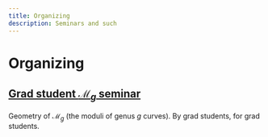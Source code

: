 ```yaml
---
title: Organizing
description: Seminars and such
---
```


# Organizing


## [Grad student $\mathcal{M}_{g}$ seminar](./M_gSeminar/)

Geometry of $\mathcal{M}_{g}$ (the moduli of genus $g$ curves). By
grad students, for grad students.

